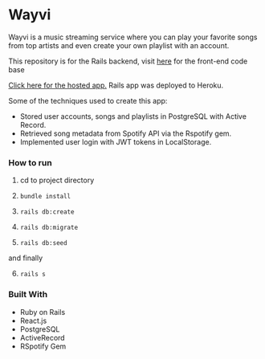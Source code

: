 # Wayvi

Wayvi is a music streaming service where you can play your favorite songs from top artists and even create your own playlist with an account.

This repository is for the Rails backend, visit [here](https://github.com/JahazielGuzman/wayvi-frontend) for the front-end code base

[Click here for the hosted app.](http://wayvi.jahazielguzman.com) Rails app was deployed to Heroku.

Some of the techniques used to create this app:
+ Stored user accounts, songs and playlists in PostgreSQL with Active Record.
+ Retrieved song metadata from Spotify API via the Rspotify gem.
+ Implemented user login with JWT tokens in LocalStorage.

### How to run

1. cd to project directory

2. `bundle install`

3. `rails db:create`

4. `rails db:migrate`

5. `rails db:seed`

and finally

6. `rails s`

### Built With
* Ruby on Rails
* React.js
* PostgreSQL
* ActiveRecord
* RSpotify Gem
